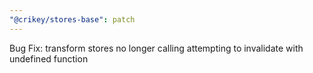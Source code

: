```yaml
---
"@crikey/stores-base": patch
---
```


Bug Fix: transform stores no longer calling attempting to invalidate with undefined function
